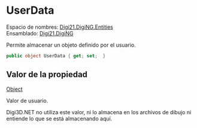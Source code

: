 # UserData

Espacio de nombres: [Digi21.DigiNG.Entities](https://app.gitbook.com/@digi21/s/ayuda-de-digi21/\~/drafts/-MXR80mySoUUhqygVNjW/digi3d-net/programacion/.net/referencia/digi21.diging/digi21.diging.entities) \
Ensamblado: [Digi21.DigiNG](https://app.gitbook.com/@digi21/s/ayuda-de-digi21/\~/drafts/-MXR80mySoUUhqygVNjW/digi3d-net/programacion/.net/referencia/digi21.diging)​‌

Permite almacenar un objeto definido por el usuario.

```csharp
public object UserData { get; set;  }‌
```

## Valor de la propiedad <a href="#valor-de-la-propiedad" id="valor-de-la-propiedad"></a>

[Object](https://docs.microsoft.com/en-us/dotnet/api/system.object?view=net-5.0)

Valor de usuario.&#x20;

Digi3D.NET no utiliza este valor, ni lo almacena en los archivos de dibujo ni entiende lo que se está almacenando aquí.



